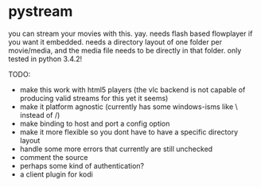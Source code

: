 # pystream

you can stream your movies with this. yay.
needs flash based flowplayer if you want it embedded.
needs a directory layout of one folder per movie/media, and the media file needs to be directly in that folder.
only tested in python 3.4.2!

TODO:
- make this work with html5 players (the vlc backend is not capable of producing valid streams for this yet it seems)
- make it platform agnostic (currently has some windows-isms like \ instead of /)
- make binding to host and port a config option
- make it more flexible so you dont have to have a specific directory layout
- handle some more errors that currently are still unchecked
- comment the source
- perhaps some kind of authentication?
- a client plugin for kodi
